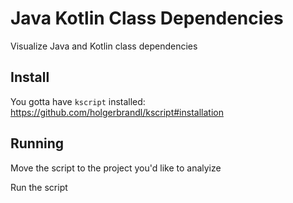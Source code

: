 # Java Kotlin Class Dependencies
Visualize Java and Kotlin class dependencies

## Install

You gotta have `kscript` installed: https://github.com/holgerbrandl/kscript#installation

## Running

Move the script to the project you'd like to analyize

Run the script
